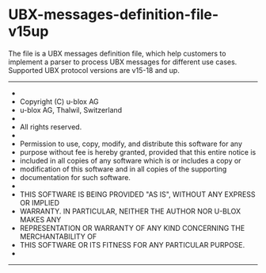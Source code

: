 # UBX-messages-definition-file-v15up
The file is a UBX messages definition file, which help customers to implement a parser to process UBX messages for different use cases. Supported UBX protocol versions are v15-18 and up. 

***********************************************************
 *
 * Copyright (C) u-blox AG
 * u-blox AG, Thalwil, Switzerland
 *
 * All rights reserved.
 *
 * Permission to use, copy, modify, and distribute this software for any
 * purpose without fee is hereby granted, provided that this entire notice is
 * included in all copies of any software which is or includes a copy or
 * modification of this software and in all copies of the supporting
 * documentation for such software.
 *
 * THIS SOFTWARE IS BEING PROVIDED "AS IS", WITHOUT ANY EXPRESS OR IMPLIED
 * WARRANTY. IN PARTICULAR, NEITHER THE AUTHOR NOR U-BLOX MAKES ANY
 * REPRESENTATION OR WARRANTY OF ANY KIND CONCERNING THE MERCHANTABILITY OF
 * THIS SOFTWARE OR ITS FITNESS FOR ANY PARTICULAR PURPOSE.
 *
***********************************************************
